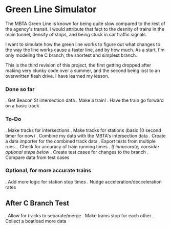 # Green Line Simulator

The MBTA Green Line is known for being quite slow compared to the rest of the agency's transit. I would attribute that fact to the desnity of trains in the main tunnel, density of stops, and being stuck in car traffic signals.

I want to simulate how the green line works to figure out what changes to the way the line works cause a faster line, and by how much. As a start, I'm only modeling the C branch, the shortest and simplest branch.

This is the third revision of this project, the first getting dropped after making very clunky code over a summer, and the second being lost to an overwritten flash drive. I have learned my lesson.

### Done so far

. Get Beacon St intersection data
. Make a train!
. Have the train go forward on a basic track

### To-Do

. Make tracks for intersections
. Make tracks for stations (basic 10 second timer for now)
. Combine my data with the MBTA's intersection data
. Create a data importer for the combined track data
. Export tests from multiple runs.
. Check for accuracy of train running times
. *If innacurate, consider optional steps below*
. Create test cases for changes to the branch
. Compare data from test cases

### Optional, for more accurate trains

. Add more logic for station stop times
. Nudge acceleration/decceleration rates

## After C Branch Test

. Allow for tracks to separate/merge
. Make trains stop for each other
. Collect a boatload more data
